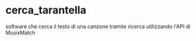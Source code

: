 # cerca_tarantella
software che cerca il testo di una canzone tramite ricerca utilizzando l'API di MusixMatch
